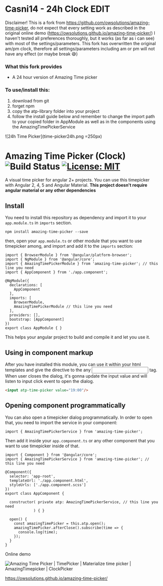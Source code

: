 # Casni14 - 24h Clock EDIT
Disclaimer! This is a fork from https://github.com/owsolutions/amazing-time-picker, do not expect that every setting work as described in the original online demo (https://owsolutions.github.io/amazing-time-picker/)
I haven't tested all preferences thoroughly, but it works (as far as i can see) with most of the settings/parameters.
This fork has overwritten the original am/pm clock, therefore all settings/parameters including am or pm will not have any effect (or maybe break 😅) 

### What this fork provides
  * A 24 hour version of Amazing Time picker

### To use/install this: 
  1. download from git
  2. forget npm
  3. copy the atp-library folder into your project 
  4. follow the install guide below and remember to change the import path to your copied folder in AppModule as well as in the components using the AmazingTimePickerService



![24h Time Picker](time-picker24h.png =250px)


# Amazing Time Picker (Clock) ![Build Status](https://travis-ci.org/owsolutions/amazing-time-picker.svg?branch=master) [![License: MIT](https://img.shields.io/badge/License-MIT-blue.svg)](https://opensource.org/licenses/MIT)

A visual time picker for angular 2+ projects. You can use this timepicker with Angular 2, 4, 5 and Angular Material. **This project doesn't require angular material or any other dependencies**

## Install
You need to install this repository as dependency and import it to your `app.module.ts` in `imports` section.

```
npm install amazing-time-picker --save
```

then, open your `app.module.ts` or other module that you want to use timepicker among, and import and add it to the `imports` section:

```
import { BrowserModule } from '@angular/platform-browser';
import { NgModule } from '@angular/core';
import { AmazingTimePickerModule } from 'amazing-time-picker'; // this line you need
import { AppComponent } from './app.component';

@NgModule({
  declarations: [
    AppComponent
  ],
  imports: [
    BrowserModule,
    AmazingTimePickerModule // this line you need
  ],
  providers: [],
  bootstrap: [AppComponent]
})
export class AppModule { }
```

This helps your angular project to build and compile it and let you use it.

## Using in component markup
After you have installed this module, you can use it within your html templates and give the directive to the any <input> tag. When user closes the dialog, it's gonna update the input value and will listen to input click event to open the dialog.

```html
<input atp-time-picker value="19:00"/>
```

## Opening component programmatically
You can also open a timepicker dialog programmatically. In order to open that, you need to import the service in your component:

```
import { AmazingTimePickerService } from 'amazing-time-picker';
```

Then add it inside your `app.component.ts` or any other component that you want to use timepicker inside of that.

```
import { Component } from '@angular/core';
import { AmazingTimePickerService } from 'amazing-time-picker'; // this line you need

@Component({
  selector: 'app-root',
  templateUrl: './app.component.html',
  styleUrls: ['./app.component.scss']
})
export class AppComponent {
  
  constructor( private atp: AmazingTimePickerService, // this line you need
             ) { }

  open() {
    const amazingTimePicker = this.atp.open();
    amazingTimePicker.afterClose().subscribe(time => {
      console.log(time);
    });
  }
}
```


Online demo

![Amazing Time Picker | TimePicker | Materialize time picker | AmazingTimepicker | ClockPicker](time-picker.jpg)

https://owsolutions.github.io/amazing-time-picker/
